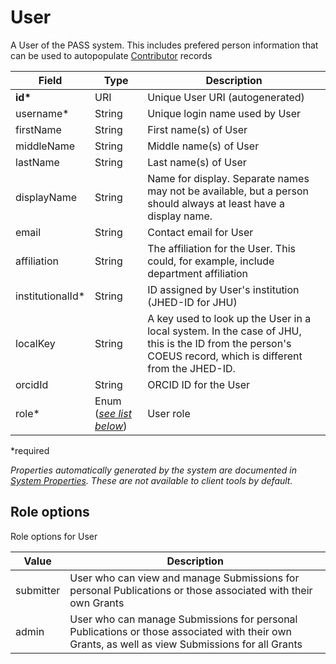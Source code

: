 # User

A User of the PASS system. This includes prefered person information that can be used to autopopulate [Contributor](Contributor.md) records

| Field  		| Type  		| Description |
| ------------- | ------------- | ------------- |
| __id*__ | URI | Unique User URI (autogenerated) |
| username* | String | Unique login name used by User |
| firstName | String | First name(s) of User |
| middleName | String | Middle name(s) of User |
| lastName | String | Last name(s) of User |
| displayName | String | Name for display. Separate names may not be available, but a person should always at least have a display name. |
| email | String | Contact email for User |
| affiliation | String | The affiliation for the User. This could, for example, include department affiliation |
| institutionalId* | String | ID assigned by User's institution (JHED-ID for JHU) |
| localKey | String | A key used to look up the User in a local system. In the case of JHU, this is the ID from the person's COEUS record, which is different from the JHED-ID. |
| orcidId | String | ORCID ID for the User |
| role* | Enum ([_see list below_](#role-options)) | User role |

*required 

*Properties automatically generated by the system are documented in [System Properties](SystemProperties.md). These are not available to client tools by default.*

## Role options

Role options for User

| Value  		| Description |
| ------------- | ------------- |
| submitter | User who can view and manage Submissions for personal Publications or those associated with their own Grants |
| admin |  User who can manage Submissions for personal Publications or those associated with their own Grants, as well as view Submissions for all Grants |
